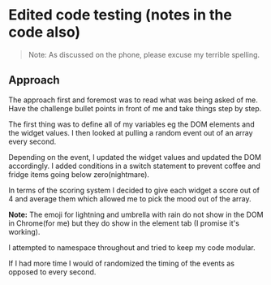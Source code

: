 # Edited code testing (notes in the code also)

> Note: As discussed on the phone, please excuse my terrible spelling.

## Approach
The approach first and foremost was to read what was being asked of me. Have the challenge bullet points in front of me and take things step by step.

The first thing was to define all of my variables eg the DOM elements and the widget values. I then looked at pulling a random event out of an array every second.

Depending on the event, I updated the widget values and updated the DOM accordingly. I added conditions in a switch statement to prevent coffee and fridge items going below zero(nightmare).

In terms of the scoring system I decided to give each widget a score out of 4 and average them which allowed me to pick the mood out of the array.

**Note:** The emoji for lightning and umbrella with rain do not show in the DOM in Chrome(for me) but they do show in the element tab (I promise it's working).

I attempted to namespace throughout and tried to keep my code modular.

If I had more time I would of randomized the timing of the events as opposed to every second.

